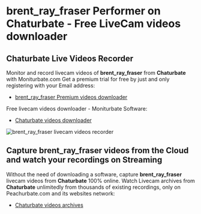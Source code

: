 # brent_ray_fraser Performer on Chaturbate - Free LiveCam videos downloader

## Chaturbate Live Videos Recorder

Monitor and record livecam videos of **brent_ray_fraser** from **Chaturbate** with Moniturbate.com
Get a premium trial for free by just and only registering with your Email address:
* [brent_ray_fraser Premium videos downloader](https://moniturbate.com/request-demo-licence-key.html)

Free livecam videos downloader - Moniturbate Software:
* [Chaturbate videos downloader](https://moniturbate.com/moniturbate-download-software.html)

![brent_ray_fraser livecam videos recorder](https://peachurnet.com/templates/moniturbate-software.png)


## Capture brent_ray_fraser videos from the Cloud and watch your recordings on Streaming

Without the need of downloading a software, capture **brent_ray_fraser** livecam videos from **Chaturbate** 100% online.
Watch Livecam archives from **Chaturbate** unlimitedly from thousands of existing recordings, only on Peachurbate.com and its websites network:
* [Chaturbate videos archives](https://peachurnet.com/)
